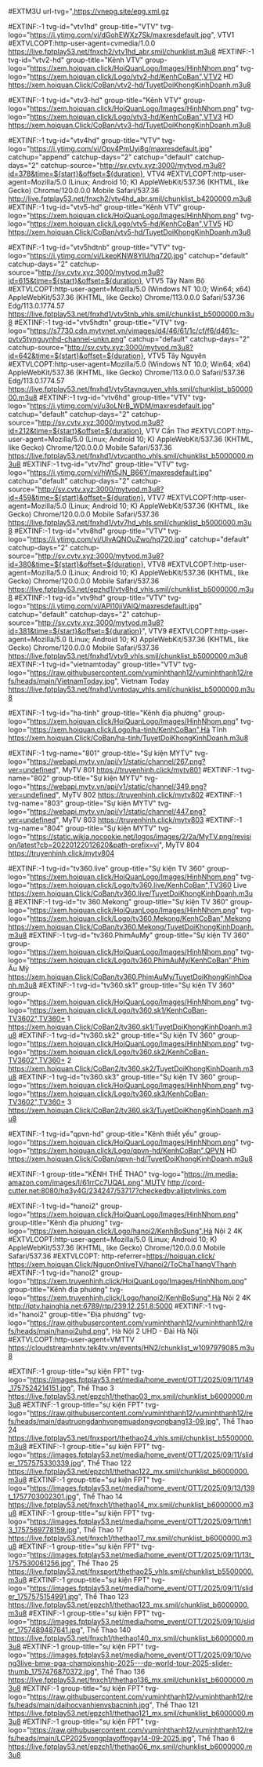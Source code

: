 #EXTM3U url-tvg=",https://vnepg.site/epg.xml.gz

#EXTINF:-1 tvg-id="vtv1hd" group-title="VTV" tvg-logo="https://i.ytimg.com/vi/dGohEWXz7Sk/maxresdefault.jpg", VTV1
#EXTVLCOPT:http-user-agent=cvmedia/1.0.0
https://live.fptplay53.net/fnxch2/vtv1hd_abr.smil/chunklist.m3u8
#EXTINF:-1 tvg-id="vtv2-hd" group-title="Kênh VTV" group-logo="https://xem.hoiquan.click/HoiQuanLogo/Images/HinhNhom.png" tvg-logo="https://xem.hoiquan.click/Logo/vtv2-hd/KenhCoBan",VTV2 HD
https://xem.hoiquan.Click/CoBan/vtv2-hd/TuyetDoiKhongKinhDoanh.m3u8

#EXTINF:-1 tvg-id="vtv3-hd" group-title="Kênh VTV" group-logo="https://xem.hoiquan.click/HoiQuanLogo/Images/HinhNhom.png" tvg-logo="https://xem.hoiquan.click/Logo/vtv3-hd/KenhCoBan",VTV3 HD
https://xem.hoiquan.Click/CoBan/vtv3-hd/TuyetDoiKhongKinhDoanh.m3u8

#EXTINF:-1 tvg-id="vtv4hd" group-title="VTV" tvg-logo="https://i.ytimg.com/vi/Opv4PmUyi8g/maxresdefault.jpg" catchup="append" catchup-days="2" catchup="default" catchup-days="2" catchup-source="http://sv.cvtv.xyz:3000/mytvod.m3u8?id=378&time=${start}&offset=${duration}, VTV4
#EXTVLCOPT:http-user-agent=Mozilla/5.0 (Linux; Android 10; K) AppleWebKit/537.36 (KHTML, like Gecko) Chrome/120.0.0.0 Mobile Safari/537.36
http://live.fptplay53.net/fnxch2/vtv4hd_abr.smil/chunklist_b4200000.m3u8
#EXTINF:-1 tvg-id="vtv5-hd" group-title="Kênh VTV" group-logo="https://xem.hoiquan.click/HoiQuanLogo/Images/HinhNhom.png" tvg-logo="https://xem.hoiquan.click/Logo/vtv5-hd/KenhCoBan",VTV5 HD
https://xem.hoiquan.Click/CoBan/vtv5-hd/TuyetDoiKhongKinhDoanh.m3u8

#EXTINF:-1 tvg-id="vtv5hdtnb" group-title="VTV" tvg-logo="https://i.ytimg.com/vi/LkeoKNW8YlU/hq720.jpg" catchup="default" catchup-days="2" catchup-source="http://sv.cvtv.xyz:3000/mytvod.m3u8?id=615&time=${start}&offset=${duration}, VTV5 Tây Nam Bộ
#EXTVLCOPT:http-user-agent=Mozilla/5.0 (Windows NT 10.0; Win64; x64) AppleWebKit/537.36 (KHTML, like Gecko) Chrome/113.0.0.0 Safari/537.36 Edg/113.0.1774.57
https://live.fptplay53.net/fnxhd1/vtv5tnb_vhls.smil/chunklist_b5000000.m3u8
#EXTINF:-1 tvg-id="vtv5hdtn" group-title="VTV" tvg-logo="https://s7730.cdn.mytvnet.vn/vimages/d4/46/61/1c/cf/f6/d461c-pvtv5tynguynhd-channel-unkn.png" catchup="default" catchup-days="2" catchup-source="http://sv.cvtv.xyz:3000/mytvod.m3u8?id=642&time=${start}&offset=${duration}, VTV5 Tây Nguyên
#EXTVLCOPT:http-user-agent=Mozilla/5.0 (Windows NT 10.0; Win64; x64) AppleWebKit/537.36 (KHTML, like Gecko) Chrome/113.0.0.0 Safari/537.36 Edg/113.0.1774.57
https://live.fptplay53.net/fnxhd1/vtv5taynguyen_vhls.smil/chunklist_b5000000.m3u8
#EXTINF:-1 tvg-id="vtv6hd" group-title="VTV" tvg-logo="https://i.ytimg.com/vi/u3oLNrB_WDM/maxresdefault.jpg" catchup="default" catchup-days="2" catchup-source="http://sv.cvtv.xyz:3000/mytvod.m3u8?id=212&time=${start}&offset=${duration}, VTV Cần Thơ
#EXTVLCOPT:http-user-agent=Mozilla/5.0 (Linux; Android 10; K) AppleWebKit/537.36 (KHTML, like Gecko) Chrome/120.0.0.0 Mobile Safari/537.36
https://live.fptplay53.net/fnxhd1/vtvcantho_vhls.smil/chunklist_b5000000.m3u8
#EXTINF:-1 tvg-id="vtv7hd" group-title="VTV" tvg-logo="https://i.ytimg.com/vi/hWt5JN_B66Y/maxresdefault.jpg" catchup="default" catchup-days="2" catchup-source="http://sv.cvtv.xyz:3000/mytvod.m3u8?id=459&time=${start}&offset=${duration}, VTV7
#EXTVLCOPT:http-user-agent=Mozilla/5.0 (Linux; Android 10; K) AppleWebKit/537.36 (KHTML, like Gecko) Chrome/120.0.0.0 Mobile Safari/537.36
https://live.fptplay53.net/fnxhd1/vtv7hd_vhls.smil/chunklist_b5000000.m3u8
#EXTINF:-1 tvg-id="vtv8hd" group-title="VTV" tvg-logo="https://i.ytimg.com/vi/UlvAQNOuZwo/hq720.jpg" catchup="default" catchup-days="2" catchup-source="http://sv.cvtv.xyz:3000/mytvod.m3u8?id=380&time=${start}&offset=${duration}, VTV8
#EXTVLCOPT:http-user-agent=Mozilla/5.0 (Linux; Android 10; K) AppleWebKit/537.36 (KHTML, like Gecko) Chrome/120.0.0.0 Mobile Safari/537.36
https://live.fptplay53.net/epzhd1/vtv8hd_vhls.smil/chunklist_b5000000.m3u8
#EXTINF:-1 tvg-id="vtv9hd" group-title="VTV" tvg-logo="https://i.ytimg.com/vi/APl10jiVAlQ/maxresdefault.jpg" catchup="default" catchup-days="2" catchup-source="http://sv.cvtv.xyz:3000/mytvod.m3u8?id=381&time=${start}&offset=${duration}", VTV9
#EXTVLCOPT:http-user-agent=Mozilla/5.0 (Linux; Android 10; K) AppleWebKit/537.36 (KHTML, like Gecko) Chrome/120.0.0.0 Mobile Safari/537.36
https://live.fptplay53.net/fnxhd1/vtv9_vhls.smil/chunklist_b5000000.m3u8
#EXTINF:-1 tvg-id="vietnamtoday" group-title="VTV" tvg-logo="https://raw.githubusercontent.com/vuminhthanh12/vuminhthanh12/refs/heads/main/VietnamToday.jpg", Vietnam Today
https://live.fptplay53.net/fnxhd1/vntoday_vhls.smil/chunklist_b5000000.m3u8

#EXTINF:-1 tvg-id="ha-tinh" group-title="Kênh địa phương" group-logo="https://xem.hoiquan.click/HoiQuanLogo/Images/HinhNhom.png" tvg-logo="https://xem.hoiquan.click/Logo/ha-tinh/KenhCoBan",Hà Tĩnh
https://xem.hoiquan.Click/CoBan/ha-tinh/TuyetDoiKhongKinhDoanh.m3u8

#EXTINF:-1 tvg-name="801" group-title="Sự kiện MYTV" tvg-logo="https://webapi.mytv.vn/api/v1/static/channel/267.png?ver=undefined", MyTV 801
https://truyenhinh.click/mytv801
#EXTINF:-1 tvg-name="802" group-title="Sự kiện MYTV" tvg-logo="https://webapi.mytv.vn/api/v1/static/channel/349.png?ver=undefined", MyTV 802 
https://truyenhinh.click/mytv802
#EXTINF:-1 tvg-name="803" group-title="Sự kiện MYTV" tvg-logo="https://webapi.mytv.vn/api/v1/static/channel/447.png?ver=undefined", MyTV 803 
https://truyenhinh.click/mytv803
#EXTINF:-1 tvg-name="804" group-title="Sự kiện MYTV" tvg-logo="https://static.wikia.nocookie.net/logos/images/2/2a/MyTV.png/revision/latest?cb=20220122012620&path-prefix=vi", MyTV 804 
https://truyenhinh.click/mytv804

#EXTINF:-1 tvg-id="tv360.live" group-title="Sự kiện TV 360" group-logo="https://xem.hoiquan.click/HoiQuanLogo/Images/HinhNhom.png" tvg-logo="https://xem.hoiquan.click/Logo/tv360.live/KenhCoBan",TV360 Live
https://xem.hoiquan.Click/CoBan/tv360.live/TuyetDoiKhongKinhDoanh.m3u8
#EXTINF:-1 tvg-id="tv 360.Mekong" group-title="Sự kiện TV 360" group-logo="https://xem.hoiquan.click/HoiQuanLogo/Images/HinhNhom.png" tvg-logo="https://xem.hoiquan.click/Logo/tv360.Mekong/KenhCoBan",Mekong
https://xem.hoiquan.Click/CoBan/tv360.Mekong/TuyetDoiKhongKinhDoanh.m3u8
#EXTINF:-1 tvg-id="tv360.PhimAuMy" group-title="Sự kiện TV 360" group-logo="https://xem.hoiquan.click/HoiQuanLogo/Images/HinhNhom.png" tvg-logo="https://xem.hoiquan.click/Logo/tv360.PhimAuMy/KenhCoBan",Phim Âu Mỹ
https://xem.hoiquan.Click/CoBan/tv360.PhimAuMy/TuyetDoiKhongKinhDoanh.m3u8
#EXTINF:-1 tvg-id="tv360.sk1" group-title="Sự kiện TV 360" group-logo="https://xem.hoiquan.click/HoiQuanLogo/Images/HinhNhom.png" tvg-logo="https://xem.hoiquan.click/Logo/tv360.sk1/KenhCoBan-TV3602",TV360+ 1
https://xem.hoiquan.Click/CoBan2/tv360.sk1/TuyetDoiKhongKinhDoanh.m3u8
#EXTINF:-1 tvg-id="tv360.sk2" group-title="Sự kiện TV 360" group-logo="https://xem.hoiquan.click/HoiQuanLogo/Images/HinhNhom.png" tvg-logo="https://xem.hoiquan.click/Logo/tv360.sk2/KenhCoBan-TV3602",TV360+ 2
https://xem.hoiquan.Click/CoBan2/tv360.sk2/TuyetDoiKhongKinhDoanh.m3u8
#EXTINF:-1 tvg-id="tv360.sk3" group-title="Sự kiện TV 360" group-logo="https://xem.hoiquan.click/HoiQuanLogo/Images/HinhNhom.png" tvg-logo="https://xem.hoiquan.click/Logo/tv360.sk3/KenhCoBan-TV3602",TV360+ 3
https://xem.hoiquan.Click/CoBan2/tv360.sk3/TuyetDoiKhongKinhDoanh.m3u8

#EXTINF:-1 tvg-id="qpvn-hd" group-title="Kênh thiết yếu" group-logo="https://xem.hoiquan.click/HoiQuanLogo/Images/HinhNhom.png" tvg-logo="https://xem.hoiquan.click/Logo/qpvn-hd/KenhCoBan",QPVN HD
https://xem.hoiquan.Click/CoBan/qpvn-hd/TuyetDoiKhongKinhDoanh.m3u8

#EXTINF:-1 group-title="KÊNH THỂ THAO" tvg-logo="https://m.media-amazon.com/images/I/61rrCc7UQAL.png",MUTV
http://cord-cutter.net:8080/hq3y4G/234247/53717?checkedby:alliptvlinks.com

#EXTINF:-1 tvg-id="hanoi2" group-logo="https://xem.hoiquan.click/HoiQuanLogo/Images/HinhNhom.png" group-title="Kênh địa phương" tvg-logo="https://xem.hoiquan.click/Logo/hanoi2/KenhBoSung",Hà Nội 2 4K
#EXTVLCOPT:http-user-agent=Mozilla/5.0 (Linux; Android 10; K) AppleWebKit/537.36 (KHTML, like Gecko) Chrome/120.0.0.0 Mobile Safari/537.36
#EXTVLCOPT: http-referrer=https://hoiquan.click/
https://xem.hoiquan.Click/NguonOnliveTV/hanoi2/ToChaThangVThanh
#EXTINF:-1 tvg-id="hanoi2" group-logo="https://xem.truyenhinh.click/HoiQuanLogo/Images/HinhNhom.png" group-title="Kênh địa phương" tvg-logo="https://xem.truyenhinh.click/Logo/hanoi2/KenhBoSung",Hà Nội 2 4K
http://iptv.hainghia.net:6789/rtp/239.12.251.8:5000
#EXTINF:-1 tvg-id="hanoi2" group-title="Địa phương" tvg-logo="https://raw.githubusercontent.com/vuminhthanh12/vuminhthanh12/refs/heads/main/hanoi2uhd.png", Hà Nội 2 UHD - Đài Hà Nội
#EXTVLCOPT:http-user-agent=VMTTV
https://cloudstreamhntv.tek4tv.vn/events/HN2/chunklist_w1097979085.m3u8

#EXTINF:-1 group-title="sự kiện FPT" tvg-logo="https://images.fptplay53.net/media/home_event/OTT/2025/09/11/149_1757524214151.jpg", Thể Thao 3
https://live.fptplay53.net/epzch1/thethao03_mx.smil/chunklist_b6000000.m3u8
#EXTINF:-1 group-title="sự kiện FPT" tvg-logo="https://raw.githubusercontent.com/vuminhthanh12/vuminhthanh12/refs/heads/main/dautruongdanhvongmuadongvongbang13-09.jpg", Thể Thao 24
https://live.fptplay53.net/fnxsport/thethao24_vhls.smil/chunklist_b5500000.m3u8
#EXTINF:-1 group-title="sự kiện FPT" tvg-logo="https://images.fptplay53.net/media/home_event/OTT/2025/09/11/slider_1757575330339.jpg", Thể Thao 122
https://live.fptplay53.net/epzch1/thethao122_mx.smil/chunklist_b6000000.m3u8
#EXTINF:-1 group-title="sự kiện FPT" tvg-logo="https://images.fptplay53.net/media/home_event/OTT/2025/09/13/139t_1757703002301.jpg", Thể Thao 14
https://live.fptplay53.net/fnxch1/thethao14_mx.smil/chunklist_b6000000.m3u8
#EXTINF:-1 group-title="sự kiện FPT" tvg-logo="https://images.fptplay53.net/media/home_event/OTT/2025/09/11/tft13_1757569778159.jpg", Thể Thao 17
https://live.fptplay53.net/fnxch1/thethao17_mx.smil/chunklist_b6000000.m3u8
#EXTINF:-1 group-title="sự kiện FPT" tvg-logo="https://images.fptplay53.net/media/home_event/OTT/2025/09/11/13t_1757530061256.jpg", Thể Thao 25
https://live.fptplay53.net/fnxsport/thethao25_vhls.smil/chunklist_b5500000.m3u8
#EXTINF:-1 group-title="sự kiện FPT" tvg-logo="https://images.fptplay53.net/media/home_event/OTT/2025/09/11/slider_1757575154991.jpg", Thể Thao 123
https://live.fptplay53.net/epzch1/thethao123_mx.smil/chunklist_b6000000.m3u8
#EXTINF:-1 group-title="sự kiện FPT" tvg-logo="https://images.fptplay53.net/media/home_event/OTT/2025/09/10/slider_1757489487641.jpg", Thể Thao 140
https://live.fptplay53.net/fnxch1/thethao140_mx.smil/chunklist_b6000000.m3u8
#EXTINF:-1 group-title="sự kiện FPT" tvg-logo="https://images.fptplay53.net/media/home_event/OTT/2025/09/10/vong3live-bmw-pga-championship-2025---dp-world-tour-2025-slider-thumb_1757476870372.jpg", Thể Thao 136
https://live.fptplay53.net/fnxch1/thethao136_mx.smil/chunklist_b6000000.m3u8
#EXTINF:-1 group-title="sự kiện FPT" tvg-logo="https://raw.githubusercontent.com/vuminhthanh12/vuminhthanh12/refs/heads/main/daihocvanhienvsbacninh.jpg", Thể Thao 121
https://live.fptplay53.net/epzch1/thethao121_mx.smil/chunklist_b6000000.m3u8
#EXTINF:-1 group-title="sự kiện FPT" tvg-logo="https://raw.githubusercontent.com/vuminhthanh12/vuminhthanh12/refs/heads/main/LCP2025vongplayoffngay14-09-2025.jpg", Thể Thao 6
https://live.fptplay53.net/epzch1/thethao06_mx.smil/chunklist_b6000000.m3u8
